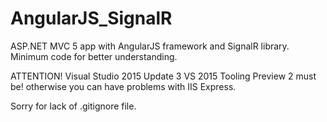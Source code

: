 # AngularJS_SignalR

ASP.NET MVC 5 app with AngularJS framework and SignalR library.
Minimum code for better understanding.

ATTENTION!
Visual Studio 2015 Update 3
VS 2015 Tooling Preview 2
must be! otherwise you can have problems with IIS Express.

Sorry for lack of .gitignore file.
